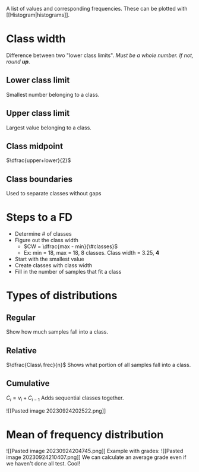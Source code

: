 A list of values and corresponding frequencies.
These can be plotted with [[Histogram|histograms]].
# Class width
Difference between two "lower class limits". *Must be a whole number. If not, round **up***.
## Lower class limit
Smallest number belonging to a class.
## Upper class limit
Largest value belonging to a class.
## Class midpoint
$\dfrac{upper+lower}{2}$
## Class boundaries
Used to separate classes without gaps
# Steps to a FD
- Determine # of classes
- Figure out the class width
	- $CW = \dfrac{max - min}{\#classes}$
	- Ex: min = 18, max = 18, 8 classes. Class width = 3.25, **4**
- Start with the smallest value
- Create classes with class width
- Fill in the number of samples that fit a class
# Types of distributions
## Regular
Show how much samples fall into a class.
## Relative
$\dfrac{Class\ frec}{n}$
Shows what portion of all samples fall into a class.
## Cumulative
$C_{i} = v_{i} + C_{i-1}$
Adds sequential classes together.

![[Pasted image 20230924202522.png]]
# Mean of frequency distribution
![[Pasted image 20230924204745.png]]
Example with grades:
![[Pasted image 20230924210407.png]]
We can calculate an average grade even if we haven't done all test. Cool!
